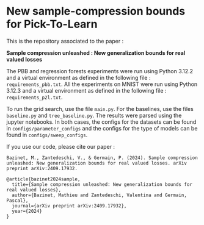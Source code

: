 # New sample-compression bounds for Pick-To-Learn

This is the repository associated to the paper : 

**Sample compression unleashed : New generalization bounds for real valued losses**

The PBB and regression forests experiments were run using Python 3.12.2 and a virtual environment as defined in the following file :  `requirements_pbb.txt`. All the experiments on MNIST were run using Python 3.12.3 and a virtual environment as defined in the following file :  `requirements_p2l.txt`.

To run the grid search, use the file `main.py`. For the baselines, use the files `baseline.py` and `tree_baseline.py`. The results were parsed using the jupyter notebooks. In both cases, the configs for the datasets can be found in `configs/parameter_configs` and the configs for the type of models can be found in `configs/sweep_configs`.

If you use our code, please cite our paper : 

```
Bazinet, M., Zantedeschi, V., & Germain, P. (2024). Sample compression unleashed: New generalization bounds for real valued losses. arXiv preprint arXiv:2409.17932.
```

```
@article{bazinet2024sample,
  title={Sample compression unleashed: New generalization bounds for real valued losses},
  author={Bazinet, Mathieu and Zantedeschi, Valentina and Germain, Pascal},
  journal={arXiv preprint arXiv:2409.17932},
  year={2024}
}
```


